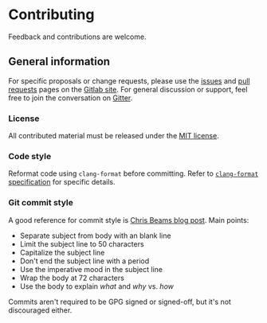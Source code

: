 <!--
Copyright (c) 2020 Timothy Brackett
Licensed under the MIT license
-->

# Contributing

Feedback and contributions are welcome.

## General information

For specific proposals or change requests, please use the [issues][issues] and [pull requests][pull requests] pages on the [Gitlab site][home].
For general discussion or support, feel free to join the conversation on [Gitter][gitter].

### License

All contributed material must be released under the [MIT license][MIT license].

### Code style

Reformat code using `clang-format` before committing.
Refer to [`clang-format`][clang-format] [specification](.clang-format) for specific details.

### Git commit style

A good reference for commit style is [Chris Beams blog post][chris-beams].
Main points:
 - Separate subject from body with an blank line
 - Limit the subject line to 50 characters
 - Capitalize the subject line
 - Don't end the subject line with a period
 - Use the imperative mood in the subject line
 - Wrap the body at 72 characters
 - Use the body to explain *what* and *why* vs. *how*

Commits aren't required to be GPG signed or signed-off, but it's not discouraged either.

<!-- Links -->
[chris-beams]: https://chris.beams.io/posts/git-commit/
[clang-format]: https://clang.llvm.org/docs/ClangFormat.html
[issues]: https://gitlab.com/bracketttc/ncpty/-/issues
[MIT license]: LICENSE.md
[pull requests]: https://gitlab.com/bracketttc/ncpty/-/merge_requests
[home]: https://gitlab.com/bracketttc/ncpty
[gitter]: https://gitter.im/bracketttc-ncpty/community
